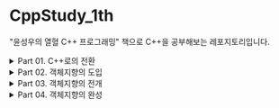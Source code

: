 # CppStudy_1th
 "윤성우의 열혈 C++ 프로그래밍" 책으로 C++을 공부해보는 레포지토리입니다.

<details>
<summary>Part 01. C++로의 전환</summary>
<div markdown="1">

- [x] Ch 01. C언어 기반의 C++ 1
- [x] Ch 02. C언어 기반의 C++ 2

</div>
</details>

<details>
<summary>Part 02. 객체지향의 도입</summary>
<div markdown="1">

- [x] Ch 03. 클래스의 기본
- [x] Ch 04. 클래스의 완성
- [x] Ch 05. 복사 생성자
- [ ] Ch 06. friend와 static 그리고 const

</div>
</details>

<details>
<summary>Part 03. 객체지향의 전개</summary>
<div markdown="1">

- [ ] Ch 07. 상속(Inheritance)의 이해
- [ ] Ch 08. 상속과 다형성
- [ ] Ch 09. 가상(Virtual)의 원리와 다중상속

</div>
</details>

<details>
<summary>Part 04. 객체지향의 완성</summary>
<div markdown="1">

- [ ] Ch 10. 연산자 오버로딩 1
- [ ] Ch 11. 연산자 오버로딩 2
- [ ] Ch 12. String 클래스의 디자인
- [ ] Ch 13. 템플릿(Template) 1
- [ ] Ch 14. 템플릿(Template) 2
- [ ] Ch 15. 예외처리(Exception Handling)
- [ ] Ch 16. C++의 형 변환 연산자와 맺는 글
</div>
</details>
